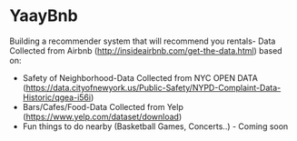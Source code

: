 # YaayBnb

Building a recommender system that will recommend you rentals- Data Collected from Airbnb (http://insideairbnb.com/get-the-data.html) based on:
* Safety of Neighborhood-Data Collected from NYC OPEN DATA (https://data.cityofnewyork.us/Public-Safety/NYPD-Complaint-Data-Historic/qgea-i56i)
* Bars/Cafes/Food-Data Collected from Yelp (https://www.yelp.com/dataset/download)
* Fun things to do nearby (Basketball Games, Concerts..) - Coming soon
